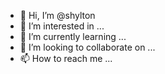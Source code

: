 - 👋 Hi, I’m @shylton
- 👀 I’m interested in ...
- 🌱 I’m currently learning ...
- 💞️ I’m looking to collaborate on ...
- 📫 How to reach me ...

<!---
shylton/shylton is a ✨ special ✨ repository because its `README.md` (this file) appears on your GitHub profile.
You can click the Preview link to take a look at your changes.
--->
